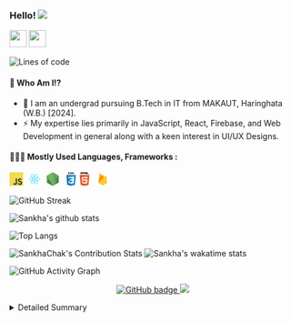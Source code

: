 ### Hello! <img src="https://github.com/TheDudeThatCode/TheDudeThatCode/blob/master/Assets/Hi.gif" width="29px">

<a href="https://twitter.com/SankhaChak"><img src="https://www.flaticon.com/svg/static/icons/svg/174/174876.svg" width="30" height="30"></a>
<a href="mailto:synopsis257@gmail.com"><img src="https://www.flaticon.com/svg/static/icons/svg/646/646187.svg" width="30" height="30"></a>

![Lines of code](https://img.shields.io/badge/From%20Hello%20World%20I've%20written-229000%20Lines%20of%20code-blue)

#### 🤔 Who Am I!?

- 🏫 I am an undergrad pursuing B.Tech in IT from MAKAUT, Haringhata (W.B.) [2024].
- ⚡️ My expertise lies primarily in JavaScript, React, Firebase, and Web Development in general along with a keen interest in UI/UX Designs.

#### 👨🏻‍💻 Mostly Used Languages, Frameworks :

<img height="24" src="https://raw.githubusercontent.com/github/explore/80688e429a7d4ef2fca1e82350fe8e3517d3494d/topics/javascript/javascript.png">&nbsp;&nbsp;<img height="24" src="https://raw.githubusercontent.com/github/explore/80688e429a7d4ef2fca1e82350fe8e3517d3494d/topics/react/react.png">&nbsp;&nbsp;<img height="24" src="https://raw.githubusercontent.com/github/explore/80688e429a7d4ef2fca1e82350fe8e3517d3494d/topics/nodejs/nodejs.png">&nbsp;&nbsp;<img height="24" src="https://raw.githubusercontent.com/github/explore/80688e429a7d4ef2fca1e82350fe8e3517d3494d/topics/css/css.png"><img height="24" src="https://raw.githubusercontent.com/github/explore/80688e429a7d4ef2fca1e82350fe8e3517d3494d/topics/html/html.png">&nbsp;&nbsp;<img height="24" src="https://raw.githubusercontent.com/github/explore/80688e429a7d4ef2fca1e82350fe8e3517d3494d/topics/firebase/firebase.png">

![GitHub Streak](https://github-readme-streak-stats.herokuapp.com/?user=SankhaChak&theme=tokyonight)

![Sankha's github stats](https://github-readme-stats.vercel.app/api?username=SankhaChak&show_icons=true&hide_border=true&theme=tokyonight)

![Top Langs](https://github-readme-stats.vercel.app/api/top-langs/?username=SankhaChak&layout=compact&theme=tokyonight)

![SankhaChak's Contribution Stats](https://github-contribution-stats.vercel.app/api/?username=SankhaChak)
![Sankha's wakatime stats](https://github-readme-stats.vercel.app/api/wakatime?username=randomgereandthere&layout=compact)

![GitHub Activity Graph](https://activity-graph.herokuapp.com/graph?username=SankhaChak)

<p align="center">
<a href="https://github.com/SankhaChak?tab=followers">
    <img src="https://img.shields.io/github/followers/SankhaChak?label=Followers&logo=GitHub&style=for-the-badge" alt="GitHub badge" />
  </a>
  <a href="http://twitter.com/SankhaChak">
    <img src="https://img.shields.io/twitter/follow/SankhaChak?label=Twitter&logo=twitter&style=for-the-badge" />
  </a>
 </p>

<details>
<summary>Detailed Summary</summary>
<br>
    
![Metrics](https://metrics.lecoq.io/SankhaChak?template=classic&activity=1&followup=1&languages=1&lines=1&people=1&activity.limit=5&activity.days=14&activity.filter=all&activity.visibility=all&activity.timestamps=false&languages.colors=github&languages.threshold=0%25&people.limit=28&people.size=28&people.types=followers%2C%20following&people.identicons=false&people.shuffle=false&config.timezone=Asia%2FCalcutta&config.twemoji=true)
    
</details>

